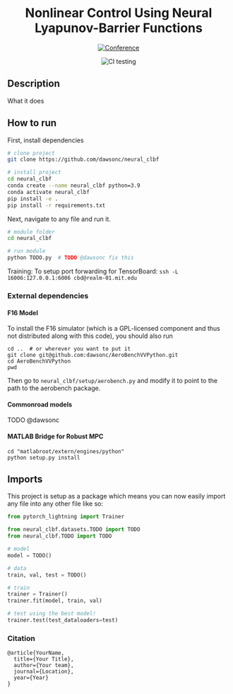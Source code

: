 <div align="center">    
 
# Nonlinear Control Using Neural Lyapunov-Barrier Functions

[![Conference](http://img.shields.io/badge/TODO-1111-ff5e24.svg)](https://arxiv.org/)
<!--
ARXIV   
[![Paper](http://img.shields.io/badge/arxiv-math.co:1480.1111-B31B1B.svg)](https://www.nature.com/articles/nature14539)
-->
![CI testing](https://github.com/dawsonc/neural_clbf/workflows/CI%20testing/badge.svg?branch=master&event=push)


<!--  
Conference   
-->   
</div>
 
## Description   
What it does   

## How to run   
First, install dependencies   
```bash
# clone project   
git clone https://github.com/dawsonc/neural_clbf

# install project   
cd neural_clbf
conda create --name neural_clbf python=3.9
conda activate neural_clbf
pip install -e .   
pip install -r requirements.txt
```

Next, navigate to any file and run it.   
```bash
# module folder
cd neural_clbf

# run module
python TODO.py  # TODO @dawsonc fix this  
```

Training:
To setup port forwarding for TensorBoard:
`ssh -L 16006:127.0.0.1:6006 cbd@realm-01.mit.edu`

### External dependencies

#### F16 Model
To install the F16 simulator (which is a GPL-licensed component and thus not distributed along with this code), you should also run
```
cd ..  # or wherever you want to put it
git clone git@github.com:dawsonc/AeroBenchVVPython.git
cd AeroBenchVVPython
pwd
```
Then go to `neural_clbf/setup/aerobench.py` and modify it to point to the path to the aerobench package.

#### Commonroad models

TODO @dawsonc

#### MATLAB Bridge for Robust MPC

```
cd "matlabroot/extern/engines/python"
python setup.py install
```



## Imports
This project is setup as a package which means you can now easily import any file into any other file like so:
```python
from pytorch_lightning import Trainer

from neural_clbf.datasets.TODO import TODO
from neural_clbf.TODO import TODO

# model
model = TODO()

# data
train, val, test = TODO()

# train
trainer = Trainer()
trainer.fit(model, train, val)

# test using the best model!
trainer.test(test_dataloaders=test)
```

### Citation   
```
@article{YourName,
  title={Your Title},
  author={Your team},
  journal={Location},
  year={Year}
}
```   
